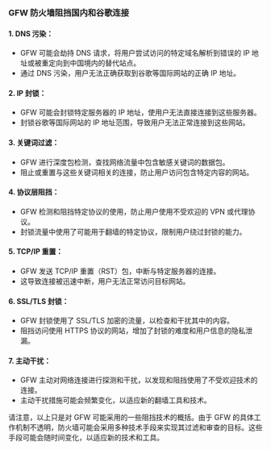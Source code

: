 ### GFW 防火墙阻挡国内和谷歌连接

#### 1. **DNS 污染：**
   - GFW 可能会劫持 DNS 请求，将用户尝试访问的特定域名解析到错误的 IP 地址或被重定向到中国境内的替代站点。
   - 通过 DNS 污染，用户无法正确获取到谷歌等国际网站的正确 IP 地址。

#### 2. **IP 封锁：**
   - GFW 可能会封锁特定服务器的 IP 地址，使用户无法直接连接到这些服务器。
   - 封锁谷歌等国际网站的 IP 地址范围，导致用户无法正常连接到这些网站。

#### 3. **关键词过滤：**
   - GFW 进行深度包检测，查找网络流量中包含敏感关键词的数据包。
   - 阻止或重置与这些关键词相关的连接，防止用户访问包含特定内容的网站。

#### 4. **协议层阻挡：**
   - GFW 检测和阻挡特定协议的使用，防止用户使用不受欢迎的 VPN 或代理协议。
   - 封锁流量中使用了可能用于翻墙的特定协议，限制用户绕过封锁的能力。

#### 5. **TCP/IP 重置：**
   - GFW 发送 TCP/IP 重置（RST）包，中断与特定服务器的连接。
   - 这导致连接被迅速中断，用户无法正常访问目标网站。

#### 6. **SSL/TLS 封锁：**
   - GFW 封锁使用了 SSL/TLS 加密的流量，以检查和干扰其中的内容。
   - 阻挡访问使用 HTTPS 协议的网站，增加了封锁的难度和用户信息的隐私泄漏。

#### 7. **主动干扰：**
   - GFW 主动对网络连接进行探测和干扰，以发现和阻挡使用了不受欢迎技术的连接。
   - 主动干扰措施可能会频繁变化，以适应新的翻墙工具和技术。

请注意，以上只是对 GFW 可能采用的一些阻挡技术的概括。由于 GFW 的具体工作机制不透明，防火墙可能会采用多种技术手段来实现其过滤和审查的目标。这些手段可能会随时间变化，以适应新的技术和工具。